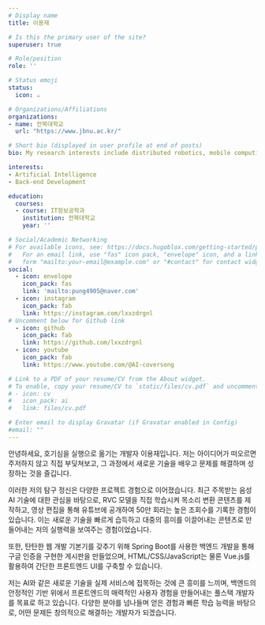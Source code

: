 ```yaml
---
# Display name
title: 이용재

# Is this the primary user of the site?
superuser: true

# Role/position
role: ''

# Status emoji
status:
  icon: ☕️

# Organizations/Affiliations
organizations:
- name: 전북대학교
  url: "https://www.jbnu.ac.kr/"

# Short bio (displayed in user profile at end of posts)
bio: My research interests include distributed robotics, mobile computing and programmable matter.

interests:
- Artificial Intelligence
- Back-end Development

education:
  courses:
  - course: IT정보공학과
    institution: 전북대학교
    year: ''

# Social/Academic Networking
# For available icons, see: https://docs.hugoblox.com/getting-started/page-builder/#icons
#   For an email link, use "fas" icon pack, "envelope" icon, and a link in the
#   form "mailto:your-email@example.com" or "#contact" for contact widget.
social:
  - icon: envelope
    icon_pack: fas
    link: 'mailto:pung4905@naver.com'
  - icon: instagram
    icon_pack: fab
    link: https://instagram.com/lxxzdrgnl
# Uncomment below for Github link
  - icon: github
    icon_pack: fab
    link: https://github.com/lxxzdrgnl
  - icon: youtube
    icon_pack: fab
    link: https://www.youtube.com/@AI-coversong

# Link to a PDF of your resume/CV from the About widget.
# To enable, copy your resume/CV to `static/files/cv.pdf` and uncomment the lines below.
# - icon: cv
#   icon_pack: ai
#   link: files/cv.pdf

# Enter email to display Gravatar (if Gravatar enabled in Config)
#email: ""
---
```


안녕하세요, 호기심을 실행으로 옮기는 개발자 이용재입니다. 저는 아이디어가 떠오르면 주저하지 않고 직접 부딪쳐보고, 그 과정에서 새로운 기술을 배우고 문제를 해결하며 성장하는 것을 즐깁니다.

이러한 저의 탐구 정신은 다양한 프로젝트 경험으로 이어졌습니다. 최근 주목받는 음성 AI 기술에 대한 관심을 바탕으로, RVC 모델을 직접 학습시켜 목소리 변환 콘텐츠를 제작하고, 영상 편집을 통해 유튜브에 공개하여 50만 회라는 높은 조회수를 기록한 경험이 있습니다. 이는 새로운 기술을 빠르게 습득하고 대중의 흥미를 이끌어내는 콘텐츠로 만들어내는 저의 실행력을 보여주는 경험이었습니다.

또한, 탄탄한 웹 개발 기본기를 갖추기 위해 Spring Boot를 사용한 백엔드 개발을 통해 구글 인증을 구현한 게시판을 만들었으며, HTML/CSS/JavaScript는 물론 Vue.js를 활용하여 간단한 프론트엔드 UI를 구축할 수 있습니다.

저는 AI와 같은 새로운 기술을 실제 서비스에 접목하는 것에 큰 흥미를 느끼며, 백엔드의 안정적인 기반 위에서 프론트엔드의 매력적인 사용자 경험을 만들어내는 풀스택 개발자를 목표로 하고 있습니다. 다양한 분야를 넘나들며 얻은 경험과 빠른 학습 능력을 바탕으로, 어떤 문제든 창의적으로 해결하는 개발자가 되겠습니다.
